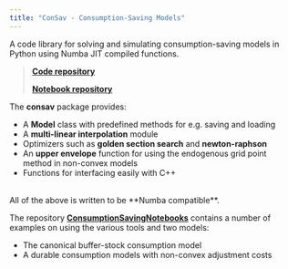 ```yaml
---
title: "ConSav - Consumption-Saving Models"
---
```


A code library for solving and simulating consumption-saving models in Python using Numba JIT compiled functions. 

> **[Code repository](https://github.com/NumEconCopenhagen/ConsumptionSaving)**
> 
> **[Notebook repository](https://github.com/NumEconCopenhagen/ConsumptionSavingNotebooks)**

The **consav** package provides:

* A **Model** class with predefined methods for e.g. saving and loading
* A **multi-linear interpolation** module
* Optimizers such as **golden section search** and **newton-raphson**
* An **upper envelope** function for using the endogenous grid point method in non-convex models
* Functions for interfacing easily with C++

<br />
All of the above is written to be **Numba compatible**.

The repository **[ConsumptionSavingNotebooks](https://github.com/NumEconCopenhagen/ConsumptionSavingNotebooks)** contains a number of examples on using the various tools and two models:

* The canonical buffer-stock consumption model
* A durable consumption models with non-convex adjustment costs